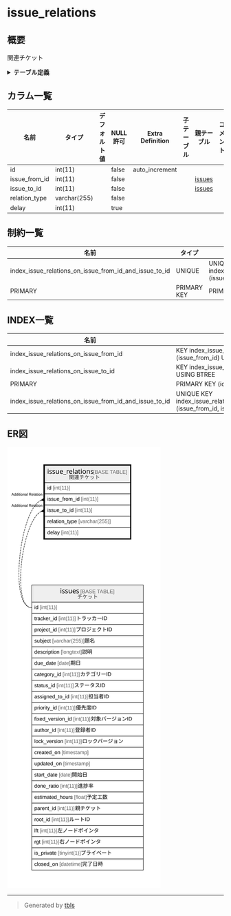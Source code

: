 # issue_relations

## 概要

関連チケット

<details>
<summary><strong>テーブル定義</strong></summary>

```sql
CREATE TABLE `issue_relations` (
  `id` int(11) NOT NULL AUTO_INCREMENT,
  `issue_from_id` int(11) NOT NULL,
  `issue_to_id` int(11) NOT NULL,
  `relation_type` varchar(255) NOT NULL DEFAULT '',
  `delay` int(11) DEFAULT NULL,
  PRIMARY KEY (`id`),
  UNIQUE KEY `index_issue_relations_on_issue_from_id_and_issue_to_id` (`issue_from_id`,`issue_to_id`),
  KEY `index_issue_relations_on_issue_from_id` (`issue_from_id`),
  KEY `index_issue_relations_on_issue_to_id` (`issue_to_id`)
) ENGINE=InnoDB DEFAULT CHARSET=utf8
```

</details>

## カラム一覧

| 名前            | タイプ          | デフォルト値       | NULL許可   | Extra Definition | 子テーブル      | 親テーブル               | コメント     |
| ------------- | ------------ | ------------ | -------- | ---------------- | ---------- | ------------------- | -------- |
| id            | int(11)      |              | false    | auto_increment   |            |                     |          |
| issue_from_id | int(11)      |              | false    |                  |            | [issues](issues.md) |          |
| issue_to_id   | int(11)      |              | false    |                  |            | [issues](issues.md) |          |
| relation_type | varchar(255) |              | false    |                  |            |                     |          |
| delay         | int(11)      |              | true     |                  |            |                     |          |

## 制約一覧

| 名前                                                     | タイプ         | 定義                                                                                             |
| ------------------------------------------------------ | ----------- | ---------------------------------------------------------------------------------------------- |
| index_issue_relations_on_issue_from_id_and_issue_to_id | UNIQUE      | UNIQUE KEY index_issue_relations_on_issue_from_id_and_issue_to_id (issue_from_id, issue_to_id) |
| PRIMARY                                                | PRIMARY KEY | PRIMARY KEY (id)                                                                               |

## INDEX一覧

| 名前                                                     | 定義                                                                                                         |
| ------------------------------------------------------ | ---------------------------------------------------------------------------------------------------------- |
| index_issue_relations_on_issue_from_id                 | KEY index_issue_relations_on_issue_from_id (issue_from_id) USING BTREE                                     |
| index_issue_relations_on_issue_to_id                   | KEY index_issue_relations_on_issue_to_id (issue_to_id) USING BTREE                                         |
| PRIMARY                                                | PRIMARY KEY (id) USING BTREE                                                                               |
| index_issue_relations_on_issue_from_id_and_issue_to_id | UNIQUE KEY index_issue_relations_on_issue_from_id_and_issue_to_id (issue_from_id, issue_to_id) USING BTREE |

## ER図

![er](issue_relations.svg)

---

> Generated by [tbls](https://github.com/k1LoW/tbls)
